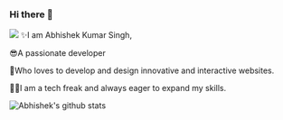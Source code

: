 ### Hi there 👋
![](https://komarev.com/ghpvc/?username=abhishekrawe&color=47ccb3)
✨I am Abhishek Kumar Singh, 

😎A passionate developer 

💖Who loves to develop and design innovative and interactive websites.

🐱‍🚀I am a tech freak and always eager to expand my skills.

![Abhishek's github stats](https://github-readme-stats.vercel.app/api?username=abhishekrawe&show_icons=true&theme=gotham)
